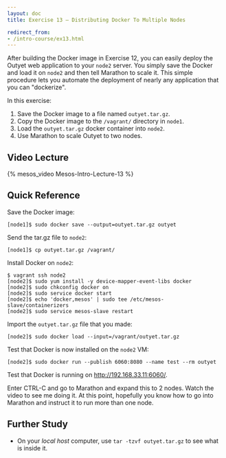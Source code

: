 ```yaml
---
layout: doc
title: Exercise 13 – Distributing Docker To Multiple Nodes

redirect_from:
- /intro-course/ex13.html
---
```


After building the Docker image in Exercise 12, you can easily deploy the Outyet web application to your ``node2`` server.
You simply save the Docker and load it on ``node2`` and then tell Marathon to scale it.  This simple procedure lets you automate the deployment
of nearly any application that you can "dockerize".

In this exercise:

1. Save the Docker image to a file named ``outyet.tar.gz``.
2. Copy the Docker image to the ``/vagrant/`` directory in ``node1``.
3. Load the ``outyet.tar.gz`` docker container into ``node2``.
4. Use Marathon to scale Outyet to two nodes.


Video Lecture
-------------

{% mesos_video Mesos-Intro-Lecture-13 %}


Quick Reference
---------------

Save the Docker image:

```
[node1]$ sudo docker save --output=outyet.tar.gz outyet
```

Send the tar.gz file to ``node2``:

```
[node1]$ cp outyet.tar.gz /vagrant/
```

Install Docker on ``node2``:

```
$ vagrant ssh node2
[node2]$ sudo yum install -y device-mapper-event-libs docker
[node2]$ sudo chkconfig docker on
[node2]$ sudo service docker start
[node2]$ echo 'docker,mesos' | sudo tee /etc/mesos-slave/containerizers
[node2]$ sudo service mesos-slave restart
```

Import the ``outyet.tar.gz`` file that you made:

```
[node2]$ sudo docker load --input=/vagrant/outyet.tar.gz
```

Test that Docker is now installed on the ``node2`` VM:

```
[node2]$ sudo docker run --publish 6060:8080 --name test --rm outyet
```

Test that Docker is running on http://192.168.33.11:6060/.

Enter CTRL-C and go to Marathon and expand this to 2 nodes.  Watch the video to
see me doing it. At this point, hopefully you know how to go into Marathon and
instruct it to run more than one node.

Further Study
-------------

* On your *local host* computer, use ``tar -tzvf outyet.tar.gz`` to see what is inside it.

